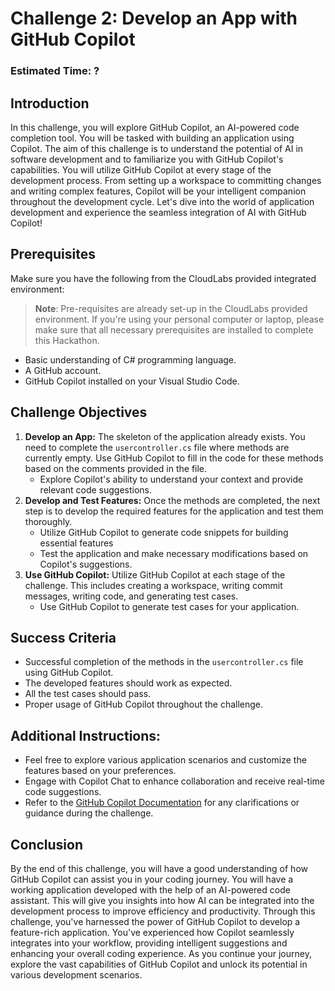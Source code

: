 # Challenge 2: Develop an App with GitHub Copilot

### Estimated Time: ?

  
## Introduction  
In this challenge, you will explore GitHub Copilot, an AI-powered code completion tool. You will be tasked with building an application using Copilot. The aim of this challenge is to understand the potential of AI in software development and to familiarize you with GitHub Copilot's capabilities.  You will utilize GitHub Copilot at every stage of the development process. From setting up a workspace to committing changes and writing complex features, Copilot will be your intelligent companion throughout the development cycle. Let's dive into the world of application development and experience the seamless integration of AI with GitHub Copilot!
  
## Prerequisites

Make sure you have the following from the CloudLabs provided integrated environment:

> **Note**: Pre-requisites are already set-up in the CloudLabs provided environment. If you're using your personal computer or laptop, please make sure that all necessary prerequisites are installed to complete this Hackathon.

- Basic understanding of C# programming language.  
- A GitHub account.  
- GitHub Copilot installed on your Visual Studio Code.  
  
## Challenge Objectives  
1. **Develop an App:** The skeleton of the application already exists. You need to complete the `usercontroller.cs` file where methods are currently empty. Use GitHub Copilot to fill in the code for these methods based on the comments provided in the file.
      - Explore Copilot's ability to understand your context and provide relevant code suggestions.  
3. **Develop and Test Features:** Once the methods are completed, the next step is to develop the required features for the application and test them thoroughly.
      - Utilize GitHub Copilot to generate code snippets for building essential features
      - Test the application and make necessary modifications based on Copilot's suggestions.
4. **Use GitHub Copilot:** Utilize GitHub Copilot at each stage of the challenge. This includes creating a workspace, writing commit messages, writing code, and generating test cases.
      - Use GitHub Copilot to generate test cases for your application.
  
## Success Criteria  
- Successful completion of the methods in the `usercontroller.cs` file using GitHub Copilot.  
- The developed features should work as expected.  
- All the test cases should pass.  
- Proper usage of GitHub Copilot throughout the challenge.

## Additional Instructions:

- Feel free to explore various application scenarios and customize the features based on your preferences.
- Engage with Copilot Chat to enhance collaboration and receive real-time code suggestions.
- Refer to the [GitHub Copilot Documentation](https://github.com/github/copilot-docs) for any clarifications or guidance during the challenge.
  
## Conclusion  
By the end of this challenge, you will have a good understanding of how GitHub Copilot can assist you in your coding journey. You will have a working application developed with the help of an AI-powered code assistant. This will give you insights into how AI can be integrated into the development process to improve efficiency and productivity. Through this challenge, you've harnessed the power of GitHub Copilot to develop a feature-rich application. You've experienced how Copilot seamlessly integrates into your workflow, providing intelligent suggestions and enhancing your overall coding experience. As you continue your journey, explore the vast capabilities of GitHub Copilot and unlock its potential in various development scenarios.
  


